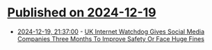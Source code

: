 # [Published on 2024-12-19](index.md)

* [2024-12-19, 21:37:00](https://soylentnews.org/article.pl?sid=24/12/19/1638259&from=rss) - [UK Internet Watchdog Gives Social Media Companies Three Months To Improve Safety Or Face Huge Fines](https://soylentnews.org/article.pl?sid=24/12/19/1638259&from=rss)
